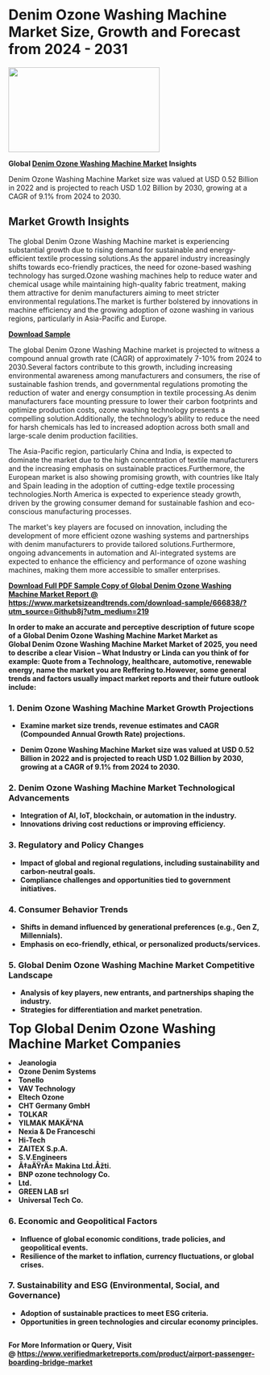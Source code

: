 <H1>Denim Ozone Washing Machine Market Size, Growth and Forecast from 2024 - 2031</H1><img class="aligncenter size-medium wp-image-584254" src="https://thirdeyenews.in/wp-content/uploads/2024/09/Global-Market-Research-300x168.jpeg" alt="" width="300" height="168" /><p><strong>Global&nbsp;<a href="https://www.marketsizeandtrends.com/download-sample/666838/?utm_source=Github8j?utm_medium=219">Denim Ozone Washing Machine Market</a> Insights</strong></p><p>Denim Ozone Washing Machine Market size was valued at USD 0.52 Billion in 2022 and is projected to reach USD 1.02 Billion by 2030, growing at a CAGR of 9.1% from 2024 to 2030.</p><p><h2>Market Growth Insights</h2> <p>The global Denim Ozone Washing Machine market is experiencing substantial growth due to rising demand for sustainable and energy-efficient textile processing solutions.As the apparel industry increasingly shifts towards eco-friendly practices, the need for ozone-based washing technology has surged.Ozone washing machines help to reduce water and chemical usage while maintaining high-quality fabric treatment, making them attractive for denim manufacturers aiming to meet stricter environmental regulations.The market is further bolstered by innovations in machine efficiency and the growing adoption of ozone washing in various regions, particularly in Asia-Pacific and Europe.</p> <p><strong><a href="#">Download Sample</a></strong></p> <p>The global Denim Ozone Washing Machine market is projected to witness a compound annual growth rate (CAGR) of approximately 7-10% from 2024 to 2030.Several factors contribute to this growth, including increasing environmental awareness among manufacturers and consumers, the rise of sustainable fashion trends, and governmental regulations promoting the reduction of water and energy consumption in textile processing.As denim manufacturers face mounting pressure to lower their carbon footprints and optimize production costs, ozone washing technology presents a compelling solution.Additionally, the technology’s ability to reduce the need for harsh chemicals has led to increased adoption across both small and large-scale denim production facilities.</p> <p>The Asia-Pacific region, particularly China and India, is expected to dominate the market due to the high concentration of textile manufacturers and the increasing emphasis on sustainable practices.Furthermore, the European market is also showing promising growth, with countries like Italy and Spain leading in the adoption of cutting-edge textile processing technologies.North America is expected to experience steady growth, driven by the growing consumer demand for sustainable fashion and eco-conscious manufacturing processes.</p> <p>The market's key players are focused on innovation, including the development of more efficient ozone washing systems and partnerships with denim manufacturers to provide tailored solutions.Furthermore, ongoing advancements in automation and AI-integrated systems are expected to enhance the efficiency and performance of ozone washing machines, making them more accessible to smaller enterprises.</p> <p><strong><a href="#"></p><p><span class=""><strong>Download Full PDF Sample Copy of Global Denim Ozone Washing Machine Market Report</strong> @ <a href="https://www.marketsizeandtrends.com/download-sample/666838/?utm_source=Github8j?utm_medium=219" target="_blank">https://www.marketsizeandtrends.com/download-sample/666838/?utm_source=Github8j?utm_medium=219</a></span></p><p>In order to make an accurate and perceptive description of future scope of a Global&nbsp;Denim Ozone Washing Machine Market Market as Global&nbsp;Denim Ozone Washing Machine Market Market of 2025, you need to describe a clear Vision &ndash; What Industry or Linda can you think of for example: Quote from a Technology, healthcare, automotive, renewable energy, name the market you are Reffering to.However, some general trends and factors usually impact market reports and their future outlook include:</p><h3>1.&nbsp;<strong>Denim Ozone Washing Machine Market Growth Projections</strong></h3><ul><li>Examine market size trends, revenue estimates and CAGR (Compounded Annual Growth Rate) projections.</li><li><p>Denim Ozone Washing Machine Market size was valued at USD 0.52 Billion in 2022 and is projected to reach USD 1.02 Billion by 2030, growing at a CAGR of 9.1% from 2024 to 2030.</p></li></ul><h3>2.&nbsp;<strong>Denim Ozone Washing Machine Market Technological Advancements</strong></h3><ul><li>Integration of AI, IoT, blockchain, or automation in the industry.</li><li>Innovations driving cost reductions or improving efficiency.</li></ul><h3>3.&nbsp;<strong>Regulatory and Policy Changes</strong></h3><ul><li>Impact of global and regional regulations, including sustainability and carbon-neutral goals.</li><li>Compliance challenges and opportunities tied to government initiatives.</li></ul><h3>4.&nbsp;<strong>Consumer Behavior Trends</strong></h3><ul><li>Shifts in demand influenced by generational preferences (e.g., Gen Z, Millennials).</li><li>Emphasis on eco-friendly, ethical, or personalized products/services.</li></ul><h3>5.&nbsp;<strong>Global Denim Ozone Washing Machine Market Competitive Landscape</strong></h3><ul><li>Analysis of key players, new entrants, and partnerships shaping the industry.</li><li>Strategies for differentiation and market penetration.</li></ul><p data-pm-slice="1 1 []"><span style="color: inherit; font-family: inherit; font-size: 25px;">Top Global Denim Ozone Washing Machine Market Companies</span></p><div class="" data-test-id=""><p><li>Jeanologia</li><li> Ozone Denim Systems</li><li> Tonello</li><li> VAV Technology</li><li> Eltech Ozone</li><li> CHT Germany GmbH</li><li> TOLKAR</li><li> YILMAK MAKÄ°NA</li><li> Nexia & De Franceschi</li><li> Hi-Tech</li><li> ZAITEX S.p.A.</li><li> S.V.Engineers</li><li> Ã‡aÄŸrÄ± Makina Ltd.Åžti.</li><li> BNP ozone technology Co.</li><li> Ltd.</li><li> GREEN LAB srl</li><li> Universal Tech Co.</li></p></div><h3>6.&nbsp;<strong>Economic and Geopolitical Factors</strong></h3><ul><li>Influence of global economic conditions, trade policies, and geopolitical events.</li><li>Resilience of the market to inflation, currency fluctuations, or global crises.</li></ul><h3>7.&nbsp;<strong>Sustainability and ESG (Environmental, Social, and Governance)</strong></h3><ul><li>Adoption of sustainable practices to meet ESG criteria.</li><li>Opportunities in green technologies and circular economy principles.</li></ul><h2><strong style="font-size: 14px;">For More Information or Query, Visit @&nbsp;</strong><a style="background-color: #ffffff; font-size: 14px;" href="https://www.marketsizeandtrends.com/report/denim-ozone-washing-machine-market/" target="_blank">https://www.verifiedmarketreports.com/product/airport-passenger-boarding-bridge-market</a></h2>